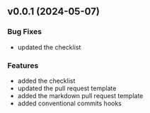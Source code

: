 
<a name="v0.0.1"></a>
## v0.0.1 (2024-05-07)

### Bug Fixes

* updated the checklist

### Features

* added the checklist
* updated the pull request template
* added the markdown pull request template
* added conventional commits hooks

